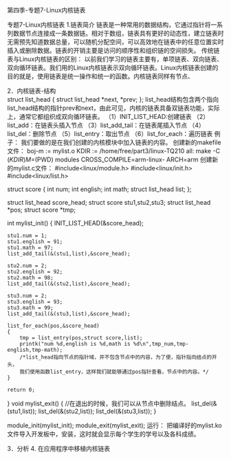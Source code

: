 第四季-专题7-Linux内核链表 

专题7-Linux内核链表
1.链表简介
链表是一种常用的数据结构，它通过指针将一系列数据节点连接成一条数据链。相对于数组，链表具有更好的动态性，建立链表时无需预先知道数据总量，可以随机分配空间，可以高效地在链表中的任意位置实时插入或删除数据。链表的开销主要是访问的顺序性和组织链的空间损失。
传统链表与Linux内核链表的区别：
    以前我们学习的链表主要有，单项链表、双向链表、双向循环链表。我们用的Linux内核链表示双向循环链表。Linux内核链表创建的目的就是，使用链表是统一操作和统一的函数。内核链表同样有节点、
 
2．内核链表-结构   
struct list_head
{
struct list_head *next, *prev;
};
list_head结构包含两个指向list_head结构的指针prev和next，由此可见，内核的链表具备双链表功能，实际上，通常它都组织成双向循环链表。
（1）INIT_LIST_HEAD:创建链表
（2）list_add：在链表头插入节点
（3）list_add_tail：在链表尾插入节点
（4）list_del：删除节点
（5）list_entry：取出节点
（6）list_for_each：遍历链表
例子：
    我们要做的是在我们创建的内核模块中加入链表的内容。
创建新的makefile文件：
boj-m := mylist.o
KDIR := /home/free/part3/linux-TQ210
all:
    make -C $(KDIR) M=$(PWD) modules CROSS_COMPILE=arm-linux- ARCH=arm
创建新的mylist.c文件：
#include<linux/module.h>
#include<linux/init.h>
#include<linux/list.h>
 
struct score
{
    int num;
    int english;
    int math;
    struct list_head list;
};
 
struct list_head score_head;
struct score stu1,stu2,stu3;
struct list_head *pos;
struct score *tmp;
 
int mylist_init()
{
    INIT_LIST_HEAD(&score_head);
 
    stu1.num = 1;
    stu1.english = 91;
    stu1.math = 97;
    list_add_tail(&(stu1,list),&score_head);
 
    stu2.num = 2;
    stu2.english = 92;
    stu2.math = 98;
    list_add_tail(&(stu2,list),&score_head);
 
    stu3.num = 2;
    stu3.english = 93;
    stu3.math = 99;
    list_add_tail(&(stu3,list),&score_head);
 
    list_for_each(pos,&score_head)
    {
        tmp = list_entry(pos,struct score,list);
        printk("num %d,english is %d,math is %d\n",tmp_num,tmp-english,tmp-math);
        /*list_head指向节点的指针域，并不包含节点中的内容，为了使，指针指向结点的开头，
        我们使用函数list_entry，这样我们就能够通过pos指针查看，节点中的内容。*/
    }
 
    return 0;
}
void mylist_exit()
{
    //在退出的时候，我们可以从节点中删除结点。
    list_del(&(stu1,list));
    list_del(&(stu2,list));
    list_del(&(stu3,list));
}
 
module_init(mylist_init);
module_exit(mylist_exit);
运行：
    把编译好的mylist.ko文件导入开发板中，安装，这时就会显示每个学生的学号以及各科成绩。
 
3．分析
4.  在应用程序中移植内核链表
    